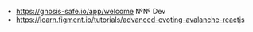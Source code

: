 * https://gnosis-safe.io/app/welcome
№№ Dev
* https://learn.figment.io/tutorials/advanced-evoting-avalanche-reactjs
